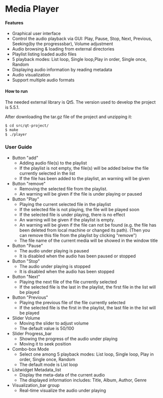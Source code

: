 # Media Player

#### Features

  * Graphical user interface
  * Control the audio playback via GUI: Play, Pause, Stop, Next, Previous, Seeking(by the progresssbar), Volume adjustment
  * Audio browsing & loading from external directories
  * Playlist listing loaded audio files
  * 5 playback modes: List loop, Single loop,Play in order, Single once, Random
  * Displaying audio information by reading metadata
  * Audio visualization
  * Support multiple audio formats

#### How to run
The needed external library is Qt5. The version used to develop the project is 5.5.1.

After downloading the tar.gz file of the project and unzipping it:
```sh
$ cd src/qt-project/
$ make
$ ./player
```
### User Guide

* Button "add"
  - Adding  audio file(s) to the playlist
  - If the playlist is not empty, the file(s) will be added below the file currently selected in the list
  - If the file has been added to the playlist, an warning will be given
* Button "remove" 
  - Removing the selected file from the playlist. 
  - An warning will be given if the file is under playing or paused
* Button "Play" 
  - Playing the current selected file in the playlist 
  - If the selected file is not playing, the file will be played soon
  - If the selected file is under playing, there is no effect
  - An warning will be given if the playlist is empty.
  - An warning will be given if the file can not be found (e.g. the file has been deleted from local machine or changed its path). (Then you can remove this file from the playlist by clicking "remove")
  - The file name of the current media will be showed in the window title
* Button "Pause" 
  - The audio under playing is paused
  - It is disabled when the audio has been paused or stopped
* Button "Stop" 
  - The audio under playing is stopped 
  - It is disabled when the audio has been stopped
* Button "Next" 
  - Playing the next file of the file currently selected
  - If the selected file is the last in the playlist, the first file in the list will be played
* Button "Previous"
  - Playing the previous file of the file currently selected
  - If the selected file is the first in the playlist, the last file in the list will be played
* Slider Volume
  - Moving the slider to adjust volume
  - The default value is 50/100
* Slider Progress_bar
  - Showing the progress of the audio under playing
  - Moving it to seek position
* Combo-box Mode
  - Select one among 5 playback modes: List loop, Single loop, Play in order, Single once, Random
  - The default mode is List loop 
* Listwidget Metadata_list
  - Display the meta-data of the current audio
  - The displayed information includes: Title, Album, Author, Genre  
* Visualization_bar group
  - Real-time visualize the audio under playing 